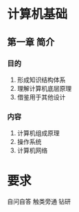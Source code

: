 
# 计算机基础
## 第一章 简介
### 目的
1. 形成知识结构体系
2. 理解计算机底层原理
3. 借鉴用于其他设计

### 内容
1. 计算机组成原理
2. 操作系统
3. 计算机网络

# 要求

自问自答
触类旁通
钻研

















